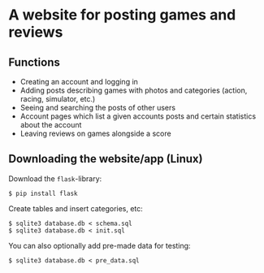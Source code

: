 # A website for posting games and reviews

## Functions

* Creating an account and logging in
* Adding posts describing games with photos and categories (action, racing, simulator, etc.)
* Seeing and searching the posts of other users
* Account pages which list a given accounts posts and certain statistics about the account
* Leaving reviews on games alongside a score

## Downloading the website/app (Linux)

Download the `flask`-library:
```
$ pip install flask
```

Create tables and insert categories, etc:
```
$ sqlite3 database.db < schema.sql
$ sqlite3 database.db < init.sql
```

You can also optionally add pre-made data for testing:
```
$ sqlite3 database.db < pre_data.sql
```